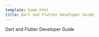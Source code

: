 ```yaml
---
template: home.html
title: Dart and Flutter Developer Guide
---
```


Dart and Flutter Developer Guide
